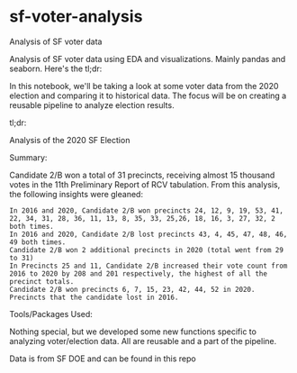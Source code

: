 # sf-voter-analysis
Analysis of SF voter data

Analysis of SF voter data using EDA and visualizations. Mainly pandas and seaborn. Here's the tl;dr:

In this notebook, we'll be taking a look at some voter data from the 2020 election and comparing it to historical data. The focus will be on creating a reusable pipeline to analyze election results.

tl;dr:

Analysis of the 2020 SF Election

Summary:

Candidate 2/B won a total of 31 precincts, receiving almost 15 thousand votes in the 11th Preliminary Report of RCV tabulation. From this analysis, the following insights were gleaned:

    In 2016 and 2020, Candidate 2/B won precincts 24, 12, 9, 19, 53, 41, 22, 34, 31, 28, 36, 11, 13, 8, 35, 33, 25,26, 18, 16, 3, 27, 32, 2 both times.
    In 2016 and 2020, Candidate 2/B lost precincts 43, 4, 45, 47, 48, 46, 49 both times.
    Candidate 2/B won 2 additional precincts in 2020 (total went from 29 to 31)
    In Precincts 25 and 11, Candidate 2/B increased their vote count from 2016 to 2020 by 208 and 201 respectively, the highest of all the precinct totals.
    Candidate 2/B won precincts 6, 7, 15, 23, 42, 44, 52 in 2020. Precincts that the candidate lost in 2016.

Tools/Packages Used:

Nothing special, but we developed some new functions specific to analyzing voter/election data. All are reusable and a part of the pipeline.


Data is from SF DOE and can be found in this repo
